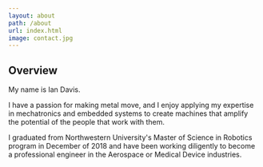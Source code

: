 ```yaml
---
layout: about
path: /about
url: index.html
image: contact.jpg
---
```


## Overview
My name is Ian Davis.  

I have a passion for making metal move, and I enjoy applying my expertise in mechatronics and embedded systems to create machines that amplify the potential of the people that work with them.  

I graduated from Northwestern University's Master of Science in Robotics program in December of 2018 and have been working diligently to become a professional engineer in the Aerospace or Medical Device industries.  
